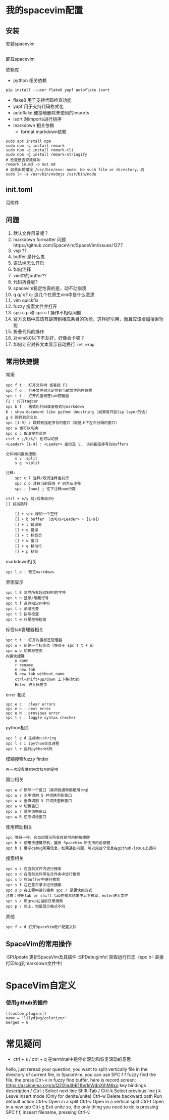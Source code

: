 # 我的spacevim配置

## 安装
安装spacevim
```
```
卸载spacevim

依赖库
* python 相关依赖
```
pip install --user flake8 yapf autoflake isort
```
  * flake8 用于支持代码检查功能
  * yapf 用于支持代码格式化
  * autoflake 便捷地删除未使用的imports
  * isort 对imports进行排序
* markdown 相关依赖
  * format markdown依赖
```
sudo apt install npm
sudo npm -g install remark
sudo npm -g install remark-cli
sudo npm -g install remark-stringify
# 检查是否安装成功
remark in.md -o out.md
# 如果出现错误 /usr/bin/env: node: No such file or directory，则
sudo ln -s /usr/bin/nodejs /usr/bin/node
```


## init.toml
见附件

## 问题
1. 默认文件目录呢？
4. markdown formatter 问题https://github.com/SpaceVim/SpaceVim/issues/1277
5. vsp ??
6. buffer 是什么鬼
7. 语法树怎么开启
8. 如何注释
9. vim中的buffer??
10. 代码折叠呢?
11. spacevim稳定性真的差，动不动崩溃
12. q q/ q? q: 这几个在原生vim中是什么意思
13. vim quickfix
16. fuzzy 搜索文件并打开
17. spc c p 和 spc c l 操作不相似问题
18. 官方文档中应该有跳转到相应条目的功能，这样好引用，而且应该增加搜索功能
19. 折叠代码的操作
20. 对vim8.0以下不友好，好像会卡顿？
21. 如何让它对长文本显示自动换行 `set wrap`

## 常用快捷键
常用

    spc f t : 打开文件树 或者按 F3
    spc f o : 打开文件树且定位到当前文件所在位置
    spc t t : 打开内置标签tab管理器
    F2 : 打开tagbar
    spc b f : 格式化代码或者格式化markdown
    K : show document like python docstring [如果有开启lsp layer的话]
    g d 跳转到定义处
    spc [1-9] : 跳转到指定序号的窗口（就是上下左右分隔的窗口）
    spc w 也可以切换
    spc s c 取消搜索高亮
    ctrl + j/h/k/l 也可以切换
    <Leader> [1-9] : <Leader> 指的是 \， 访问指定序号的Buffers

    文件树内置快捷键:
        s v :split
        s g :vsplit

    注释:
        spc c l 注释/取消注释当前行
        spc c p 注释当前段落 P 则为反注释
        spc ; [num] j 往下注释num行数

    ctrl + e/y 前/后移动3行
    [] 前后跳转

        [] + spc 增加一个空行
        [] + b buffer （也可以<Leader> + [1-9]）
        [] + l 错误处
        [] + q 错误
        [] + t 标签页
        [] + w 窗口
        [] + e 移动行
        [] + p 粘贴


markdown相关

    spc l p : 预览markdown

界面显示

    spc t 8 高亮所有超过80列的字符
    spc t n 显示/隐藏行号
    spc t f 高亮指定列字符
    spc t s 语法检查
    spc t S 拼写检查
    spc t w 行尾空格检查

标签tab管理器相关

    spc t t : 打开内置标签管理器
    spc w F 新建一个标签页（等同于 spc t t + n）
    spc w o 切换标签页
    内置快捷键
        o open
        r rename
        n new tab
        N new tab without name
        ctrl+shift+up/down 上下移动tab
        Enter 进入标签页


error 相关

    spc e c : clear errors
    spc e n : next error
    spc e N : previous error
    spc t s : toggle syntax checker

python相关

    spc l g d 生成docstring
    spc l s i ipython交互进程
    spc l r 运行python代码

模糊搜索fuzzy finder

    再一次没看懂官网文档写的是啥

窗口相关

    spc w d 删除一个窗口（虽然我通常都是用:wq）
    spc w s 水平切割 S 并切换至新窗口
    spc w v 垂直切割 V 并切换至新窗口
    spc w w 切换窗口
    spc w r 顺序切换窗口
    spc w R 逆序切换窗口

使用帮助相关

    spc 等待一秒，会自动展示所有目前可用的快捷键
    spc h k 使用快捷键导航，展示 SpaceVim 所支持的前缀键
    spc h I 展示debug所需信息，如果遇到问题，可以用这个信息在github-issue上提问

搜索相关

    spc s s 在当前文件内进行搜索
    spc s d 在当前文件所在文件夹中进行搜索
    spc s b 在buffer中进行搜索
    spc s f 在任意目录中进行搜索
    spc s p 在工程中进行搜索 spc / 是更快的方式
    注意：使用tab or shift tab在搜索结果中上下移动，enter进入文件
    spc s / 用grep在当前目录搜索
    spc p / 同上，但是显示格式不同

其他

    spc f v d 打开SpaceVim用户配置文件

## SpaceVim的常用操作
:SPUpdate  更新SpaceVim及其插件
:SPDebugInfo! 获取运行日志（spc h I 直接打印log到markdown文件中）

# SpaceVim自定义

### 使用github的插件

    [[custom_plugins]]
    name = 'lilydjwg/colorizer'
    merged = 0


# 常见疑问
* ctrl + s / ctrl + q 在terminal中是停止滚动和恢复滚动的意思



 hello, just reread your question, you want to split vertically file 
 in the directory of current file, in SpaceVim, you can use SPC f f 
 fuzzy find the file, the press Ctrl-v in fuzzy find buffer.
here is record screen: https://asciinema.org/a/Q2l2Ia4bB11bs1eW4nXjhM8xo
key bindings	description
<Tab> / Ctrl-j	Select next line
Shift-Tab / Ctrl-k	Select previous line
j k	Leave Insert mode (Only for denite/unite)
Ctrl-w	Delete backward path
<Enter>	Run default action
Ctrl-s	Open in a split
Ctrl-v	Open in a vertical split
Ctrl-t	Open in a new tab
Ctrl-g	Exit unite
so, the only thing you need to do is pressing SPC f f, inseart filename, 
pressing Ctrl-v

